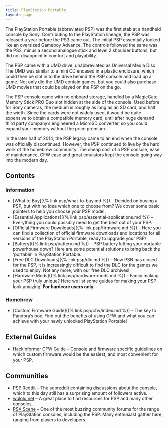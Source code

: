 ```yaml
---
title: PlayStation Portable
layout: page
---
```


The PlayStation Portable (abbreviated PSP) was the first stab at a handheld console by Sony. Contributing to the PlayStation lineage, the PSP was released a year before the PS3 came out. The initial PSP essentially looked like an oversized Gameboy Advance. The controls followed the same was the PS2, minus a second analogue stick and level 2 shoulder buttons, but did not disappoint in comfort and playability.

The PSP came with a UMD drive, unabbreviated as Universal Media Disc. The UMD was similar to a mini CD encased in a plastic enclosure, which could then be slot in to the drive behind the PSP console and load up a game. Not only did the UMD contain games, but you could also purchase UMD movies that could be played on the PSP on the go.

The PSP console came with no onboard storage, handled by a MagicGate Memory Stick PRO Duo slot hidden at the side of the console. Used before for Sony cameras, the medium is roughly as long as an SD card, and half the width. Since the cards were not widely used, it would be quite expensive to obtain a compatible memory card, until after huge demand third party company’s engineered a MicroSD converter, so you could expand your memory without the price premium.

In the later half of 2014, the PSP legacy came to an end when the console was officially discontinued. However, the PSP continued to live by the hard work of the homebrew community. The cheap cost of a PSP console, ease of maintenance, CFW ease and great emulators kept the console going way into the modern day.

## Contents

### Information

* [What to Buy]({% link psp/what-to-buy.md %}) – Decided on buying a PSP, but with no idea which one to choose from? We cover some basic pointers to help you choose your PSP model.
* [Essential Applications]({% link psp/essential-applications.md %}) – Everything you could possibly need to get the best out of your PSP.
* [Official Firmware Downloads]({% link psp/firmware.md %}) – Here you can find a collection of official firmware downloads and locations for all versions of the PlayStation Portable, ready to upgrade your PSP!
* [Battery]({% link psp/battery.md %}) – PSP battery letting your portable powerhouse down? Here are some potential solutions to bring back the ‘portable’ in PlayStation Portable.
* [Free DLC Downloads]({% link psp/dlc.md %}) – Now PSN has closed for the PSP, it is increasingly difficult to find the DLC for the games we used to enjoy. Not any more, with our free DLC archives!
* [Hardware Mods]({% link psp/hardware-mods.md %}) – Fancy making your PSP truly unique? Here we list some guides for making your PSP look amazing! **For hardcore users only**.

### Homebrew

* [Custom Firmware Guide]({% link psp/cfw/index.md %}) – The key to Pandora’s box. Find out the benefits of using CFW and what you can achieve with your newly unlocked PlayStation Portable!

## External Guides

* [Hackinformer CFW Guide](http://hackinformer.com/PlayStationGuide/PSP/DEVICE_PSP.html) – Console and firmware specific guidelines on which custom firmware would be the easiest, and most convenient for your PSP.

## Communities

* [PSP Reddit](https://reddit.com/r/psp) – The subreddit containing discussions about the console, which to this day still has a surprising amount of followers active.
* [wololo.net](http://wololo.net/) – A great place to find resources for PSP and many other consoles.
* [PSX Scene](http://psx-scene.com/forums/) – One of the most buzzing community forums for the range of PlayStation consoles, including the PSP. Many enthusiast gather here, ranging from players to developers.
